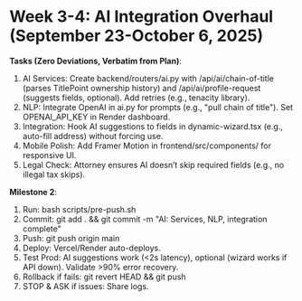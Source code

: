 # Week 3-4: AI Integration Overhaul (September 23-October 6, 2025)

**Tasks (Zero Deviations, Verbatim from Plan)**:
1. AI Services: Create backend/routers/ai.py with /api/ai/chain-of-title (parses TitlePoint ownership history) and /api/ai/profile-request (suggests fields, optional). Add retries (e.g., tenacity library).
2. NLP: Integrate OpenAI in ai.py for prompts (e.g., "pull chain of title"). Set OPENAI_API_KEY in Render dashboard.
3. Integration: Hook AI suggestions to fields in dynamic-wizard.tsx (e.g., auto-fill address) without forcing use.
4. Mobile Polish: Add Framer Motion in frontend/src/components/ for responsive UI.
5. Legal Check: Attorney ensures AI doesn’t skip required fields (e.g., no illegal tax skips).

**Milestone 2**:
1. Run: bash scripts/pre-push.sh
2. Commit: git add . && git commit -m "AI: Services, NLP, integration complete"
3. Push: git push origin main
4. Deploy: Vercel/Render auto-deploys.
5. Test Prod: AI suggestions work (<2s latency), optional (wizard works if API down). Validate >90% error recovery.
6. Rollback if fails: git revert HEAD && git push
7. STOP & ASK if issues: Share logs.